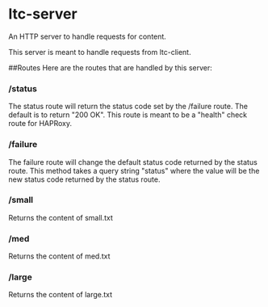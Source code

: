 ltc-server
==========

An HTTP server to handle requests for content. 

This server is meant to handle requests from ltc-client.

##Routes
Here are the routes that are handled by this server:

### /status
The status route will return the status code set by the /failure route. The default is to return "200 OK". 
This route is meant to be a "health" check route for HAPRoxy.

### /failure
The failure route will change the default status code returned by the status route. This method takes a query string "status" where the value will be the new status code returned by the status route.

### /small
Returns the content of small.txt

### /med
Returns the content of med.txt

### /large
Returns the content of large.txt

